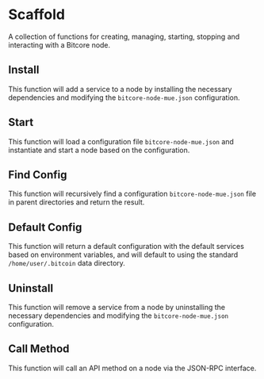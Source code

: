 # Scaffold
A collection of functions for creating, managing, starting, stopping and interacting with a Bitcore node.

## Install
This function will add a service to a node by installing the necessary dependencies and modifying the `bitcore-node-mue.json` configuration.

## Start
This function will load a configuration file `bitcore-node-mue.json` and instantiate and start a node based on the configuration.

## Find Config
This function will recursively find a configuration `bitcore-node-mue.json` file in parent directories and return the result.

## Default Config
This function will return a default configuration with the default services based on environment variables, and will default to using the standard `/home/user/.bitcoin` data directory.

## Uninstall
This function will remove a service from a node by uninstalling the necessary dependencies and modifying the `bitcore-node-mue.json` configuration.

## Call Method
This function will call an API method on a node via the JSON-RPC interface.
